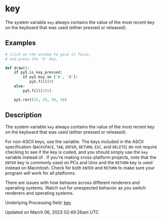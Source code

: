 # key

The system variable `key` always contains the value of the most recent key on the keyboard that was used (either pressed or released).

## Examples

<div class="example-table">

<div class="example-row"><div class="example-cell-image">

</div><div class="example-cell-code">

```python
# click on the window to give it focus,
# and press the 'b' key.

def draw():
    if py5.is_key_pressed:
        if py5.key in ['b', 'B']:
           py5.fill(0)
    else:
        py5.fill(255)

    py5.rect(25, 25, 50, 50)
```

</div></div>

</div>

## Description

The system variable `key` always contains the value of the most recent key on the keyboard that was used (either pressed or released). 
 
For non-ASCII keys, use the [](sketch_key_code) variable. The keys included in the ASCII specification (`BACKSPACE`, `TAB`, `ENTER`, `RETURN`, `ESC`, and `DELETE`) do not require checking to see if the key is coded, and you should simply use the `key` variable instead of [](sketch_key_code). If you're making cross-platform projects, note that the `ENTER` key is commonly used on PCs and Unix and the `RETURN` key is used instead on Macintosh. Check for both `ENTER` and `RETURN` to make sure your program will work for all platforms.

There are issues with how [](sketch_key_code) behaves across different renderers and operating systems. Watch out for unexpected behavior as you switch renderers and operating systems.

Underlying Processing field: [key](https://processing.org/reference/key.html)

Updated on March 06, 2023 02:49:26am UTC
